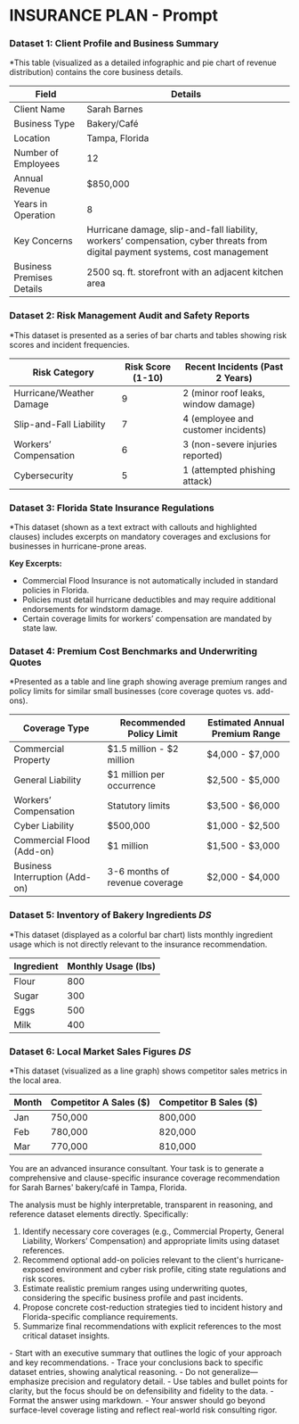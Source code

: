 # INSURANCE PLAN - Prompt

<title>
Comprehensive Insurance Coverage Analysis for Sarah Barnes' Bakery/Café
</title>

<datasets>

### Dataset 1: Client Profile and Business Summary
*This table (visualized as a detailed infographic and pie chart of revenue distribution) contains the core business details.

| Field                     | Details                           |
|---------------------------|-----------------------------------|
| Client Name               | Sarah Barnes                      |
| Business Type             | Bakery/Café                       |
| Location                  | Tampa, Florida                    |
| Number of Employees       | 12                                |
| Annual Revenue            | $850,000                          |
| Years in Operation        | 8                                 |
| Key Concerns              | Hurricane damage, slip-and-fall liability, workers’ compensation, cyber threats from digital payment systems, cost management |
| Business Premises Details  | 2500 sq. ft. storefront with an adjacent kitchen area |

### Dataset 2: Risk Management Audit and Safety Reports
*This dataset is presented as a series of bar charts and tables showing risk scores and incident frequencies.

| Risk Category               | Risk Score (1-10) | Recent Incidents (Past 2 Years) |
|-----------------------------|-------------------|---------------------------------|
| Hurricane/Weather Damage    | 9                 | 2 (minor roof leaks, window damage) |
| Slip-and-Fall Liability     | 7                 | 4 (employee and customer incidents) |
| Workers’ Compensation       | 6                 | 3 (non-severe injuries reported) |
| Cybersecurity               | 5                 | 1 (attempted phishing attack)   |

### Dataset 3: Florida State Insurance Regulations
*This dataset (shown as a text extract with callouts and highlighted clauses) includes excerpts on mandatory coverages and exclusions for businesses in hurricane-prone areas.

**Key Excerpts:**
- Commercial Flood Insurance is not automatically included in standard policies in Florida.
- Policies must detail hurricane deductibles and may require additional endorsements for windstorm damage.
- Certain coverage limits for workers’ compensation are mandated by state law.

### Dataset 4: Premium Cost Benchmarks and Underwriting Quotes
*Presented as a table and line graph showing average premium ranges and policy limits for similar small businesses (core coverage quotes vs. add-ons).

| Coverage Type                 | Recommended Policy Limit       | Estimated Annual Premium Range |
|-------------------------------|--------------------------------|--------------------------------|
| Commercial Property           | $1.5 million - $2 million      | $4,000 - $7,000                |
| General Liability             | $1 million per occurrence      | $2,500 - $5,000                |
| Workers’ Compensation         | Statutory limits               | $3,500 - $6,000                |
| Cyber Liability               | $500,000                       | $1,000 - $2,500                |
| Commercial Flood (Add-on)     | $1 million                     | $1,500 - $3,000                |
| Business Interruption (Add-on)| 3-6 months of revenue coverage| $2,000 - $4,000                |

### Dataset 5: Inventory of Bakery Ingredients *DS*
*This dataset (displayed as a colorful bar chart) lists monthly ingredient usage which is not directly relevant to the insurance recommendation.

| Ingredient       | Monthly Usage (lbs) |
|------------------|---------------------|
| Flour            | 800                 |
| Sugar            | 300                 |
| Eggs             | 500                 |
| Milk             | 400                 |

### Dataset 6: Local Market Sales Figures *DS*
*This dataset (visualized as a line graph) shows competitor sales metrics in the local area.

| Month      | Competitor A Sales ($) | Competitor B Sales ($) |
|------------|------------------------|------------------------|
| Jan        | 750,000                | 800,000                |
| Feb        | 780,000                | 820,000                |
| Mar        | 770,000                | 810,000                |

</datasets>

<question>
You are an advanced insurance consultant. Your task is to generate a comprehensive and clause-specific insurance coverage recommendation for Sarah Barnes' bakery/café in Tampa, Florida.

The analysis must be highly interpretable, transparent in reasoning, and reference dataset elements directly. Specifically:

1. Identify necessary core coverages (e.g., Commercial Property, General Liability, Workers’ Compensation) and appropriate limits using dataset references.
2. Recommend optional add-on policies relevant to the client's hurricane-exposed environment and cyber risk profile, citing state regulations and risk scores.
3. Estimate realistic premium ranges using underwriting quotes, considering the specific business profile and past incidents.
4. Propose concrete cost-reduction strategies tied to incident history and Florida-specific compliance requirements.
5. Summarize final recommendations with explicit references to the most critical dataset insights.

</question>

<instruction>
- Start with an executive summary that outlines the logic of your approach and key recommendations.
- Trace your conclusions back to specific dataset entries, showing analytical reasoning.
- Do not generalize—emphasize precision and regulatory detail.
- Use tables and bullet points for clarity, but the focus should be on defensibility and fidelity to the data.
- Format the answer using markdown.
- Your answer should go beyond surface-level coverage listing and reflect real-world risk consulting rigor.

</instruction>

